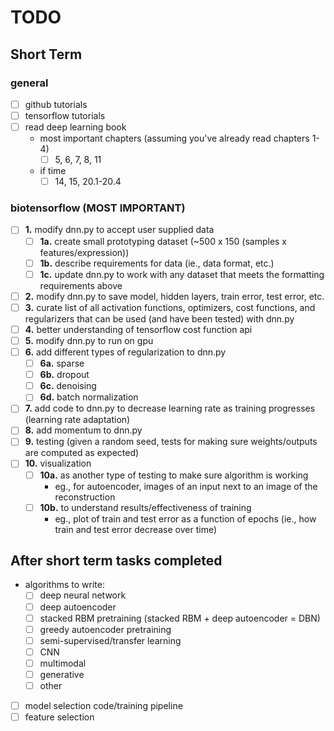 # TODO
## Short Term

### general
- [ ] github tutorials
- [ ] tensorflow tutorials
- [ ] read deep learning book
	- most important chapters (assuming you've already read chapters 1-4)
		- [ ] 5, 6, 7, 8, 11
	- if time
		- [ ] 14, 15, 20.1-20.4

### biotensorflow (MOST IMPORTANT)
- [ ] **1.** modify dnn.py to accept user supplied data 
	- [ ] **1a.** create small prototyping dataset (~500 x 150 (samples x features/expression))
	- [ ] **1b.** describe requirements for data (ie., data format, etc.)
	- [ ] **1c.** update dnn.py to work with any dataset that meets the formatting requirements above
- [ ] **2.** modify dnn.py to save model, hidden layers, train error, test error, etc.
- [ ] **3.** curate list of all activation functions, optimizers, cost functions, and regularizers that can be used (and have been tested) with dnn.py
- [ ] **4.** better understanding of tensorflow cost function api
- [ ] **5.** modify dnn.py to run on gpu
- [ ] **6.** add different types of regularization to dnn.py
	- [ ] **6a.** sparse
	- [ ] **6b.** dropout
	- [ ] **6c.** denoising
	- [ ] **6d.** batch normalization
- [ ] **7.** add code to dnn.py to decrease learning rate as training progresses (learning rate adaptation)
- [ ] **8.** add momentum to dnn.py
- [ ] **9.** testing (given a random seed, tests for making sure weights/outputs are computed as expected)
- [ ] **10.** visualization 
	- [ ] **10a.** as another type of testing to make sure algorithm is working
		- eg., for autoencoder, images of an input next to an image of the reconstruction
	- [ ] **10b.** to understand results/effectiveness of training
		- eg., plot of train and test error as a function of epochs (ie., how train and test error decrease over time)


## After short term tasks completed
- algorithms to write:
	- [ ] deep neural network
	- [ ] deep autoencoder 
	- [ ] stacked RBM pretraining (stacked RBM + deep autoencoder = DBN)
	- [ ] greedy autoencoder pretraining
	- [ ] semi-supervised/transfer learning
	- [ ] CNN
	- [ ] multimodal
	- [ ] generative
	- [ ] other
- [ ] model selection code/training pipeline
- [ ] feature selection 
